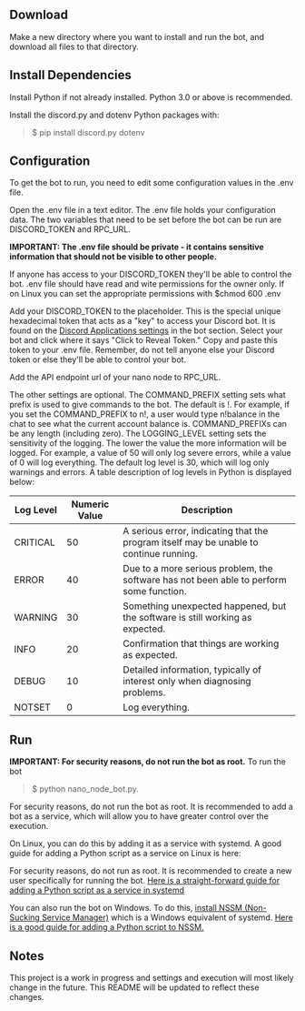 ## Download

Make a new directory where you want to install and run the bot, and download all files to that directory. 

## Install Dependencies

Install Python if not already installed. Python 3.0 or above is recommended. 

Install the discord.py and dotenv Python packages with:

> $ pip install discord.py dotenv

## Configuration

To get the bot to run, you need to edit some configuration values in the .env file. 

Open the .env file in a text editor. The .env file holds your configuration data. The two variables that need to be set before the bot can be run are DISCORD_TOKEN and RPC_URL.

**IMPORTANT: The .env file should be private - it contains sensitive information that should not be visible to other people.**

If anyone has access to your DISCORD_TOKEN they'll be able to control the bot. .env file should have read and wite permissions for the owner only. If on Linux you can set the appropriate permissions with $chmod 600 .env 

Add your DISCORD_TOKEN to the placeholder. This is the special unique hexadecimal token that acts as a "key" to access your Discord bot. It is found on the [Discord Applications settings](https://discord.com/developers/applications) in the bot section. Select your bot and click where it says "Click to Reveal Token." Copy and paste this token to your .env file. Remember, do not tell anyone else your Discord token or else they'll be able to control your bot. 

Add the API endpoint url of your nano node to RPC_URL.

The other settings are optional. The COMMAND_PREFIX setting sets what prefix is used to give commands to the bot. The default is !. For example, if you set the COMMAND_PREFIX to n!, a user would type n!balance in the chat to see what the current account balance is. COMMAND_PREFIXs can be any length (including zero). The LOGGING_LEVEL setting sets the sensitivity of the logging. The lower the value the more information will be logged. For example, a value of 50 will only log severe errors, while a value of 0 will log everything. The default log level is 30, which will log only warnings and errors. A table description of log levels in Python is displayed below:


Log Level     | Numeric Value | Description
------------- | ------------- | -----------
CRITICAL      | 50            | A serious error, indicating that the program itself may be unable to continue running.
ERROR         | 40            | Due to a more serious problem, the software has not been able to perform some function.
WARNING       | 30            | Something unexpected happened, but the software is still working as expected.
INFO          | 20            | Confirmation that things are working as expected.
DEBUG         | 10            | Detailed information, typically of interest only when diagnosing problems.
NOTSET        | 0             | Log everything.

## Run

**IMPORTANT: For security reasons, do not run the bot as root.**
To run the bot

> $ python nano_node_bot.py. 

For security reasons, do not run the bot as root. It is recommended to add a bot as a service, which will allow you to have greater control over the execution. 

On Linux, you can do this by adding it as a service with systemd. A good guide for adding a Python script as a service on Linux is here:

For security reasons, do not run as root. It is recommended to create a new user specifically for running the bot. [Here is a straight-forward guide for adding a Python script as a service in systemd](https://medium.com/codex/setup-a-python-script-as-a-service-through-systemctl-systemd-f0cc55a42267)

You can also run the bot on Windows. To do this, [install NSSM (Non-Sucking Service Manager)](https://nssm.cc/) which is a Windows equivalent of systemd. [Here is a good guide for adding a Python script to NSSM.](https://www.devdungeon.com/content/run-python-script-windows-service)

## Notes

This project is a work in progress and settings and execution will most likely change in the future. This README will be updated to reflect these changes.
